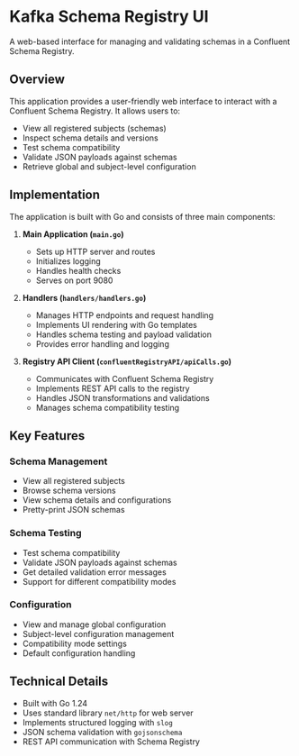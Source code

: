 # Kafka Schema Registry UI

A web-based interface for managing and validating schemas in a Confluent Schema Registry.

## Overview

This application provides a user-friendly web interface to interact with a Confluent Schema Registry. It allows users to:
- View all registered subjects (schemas)
- Inspect schema details and versions
- Test schema compatibility
- Validate JSON payloads against schemas
- Retrieve global and subject-level configuration

## Implementation

The application is built with Go and consists of three main components:

1. **Main Application (`main.go`)**
   - Sets up HTTP server and routes
   - Initializes logging
   - Handles health checks
   - Serves on port 9080

2. **Handlers (`handlers/handlers.go`)**
   - Manages HTTP endpoints and request handling
   - Implements UI rendering with Go templates
   - Handles schema testing and payload validation
   - Provides error handling and logging

3. **Registry API Client (`confluentRegistryAPI/apiCalls.go`)**
   - Communicates with Confluent Schema Registry
   - Implements REST API calls to the registry
   - Handles JSON transformations and validations
   - Manages schema compatibility testing

## Key Features

### Schema Management
- View all registered subjects
- Browse schema versions
- View schema details and configurations
- Pretty-print JSON schemas

### Schema Testing
- Test schema compatibility
- Validate JSON payloads against schemas
- Get detailed validation error messages
- Support for different compatibility modes

### Configuration
- View and manage global configuration
- Subject-level configuration management
- Compatibility mode settings
- Default configuration handling

## Technical Details

- Built with Go 1.24
- Uses standard library `net/http` for web server
- Implements structured logging with `slog`
- JSON schema validation with `gojsonschema`
- REST API communication with Schema Registry
